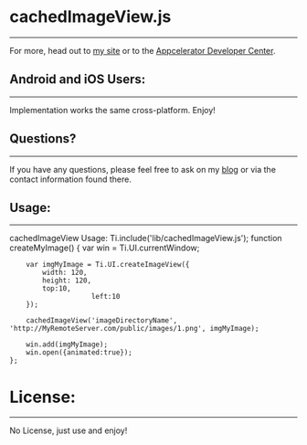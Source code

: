 # cachedImageView.js
------------------------------------------
For more, head out to [my site](http://kevin.h-pk-ns.com/) or to the [Appcelerator Developer Center](http://developer.appcelerator.com).


## Android and iOS Users:
-----------------------
Implementation works the same cross-platform.  Enjoy!

## Questions?
------------
If you have any questions, please feel free to ask on my [blog](http://kevin.h-pk-ns.com/) or via the contact information found there.


## Usage:
--------
cachedImageView Usage:
        Ti.include('lib/cachedImageView.js');
	function createMyImage() {
		var win = Ti.UI.currentWindow;
	
		var imgMyImage = Ti.UI.createImageView({
			width: 120,
			height: 120,
			top:10,
                        left:10
		});
	
		cachedImageView('imageDirectoryName', 'http://MyRemoteServer.com/public/images/1.png', imgMyImage);
	
		win.add(imgMyImage);
		win.open({animated:true});
	};

# License:
----------
No License, just use and enjoy!
